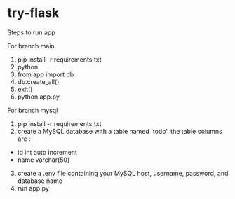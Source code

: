 # try-flask

Steps to run app

For branch main
1. pip install -r requirements.txt
2. python
3. from app import db
4. db.create_all()
5. exit()
6. python app.py

For branch mysql
1. pip install -r requirements.txt
2. create a MySQL database with a table named 'todo'. 
the table columns are :
 - id int auto increment
 - name varchar(50)
3. create a .env file containing your MySQL host, username, password, and database name
4. run app.py
